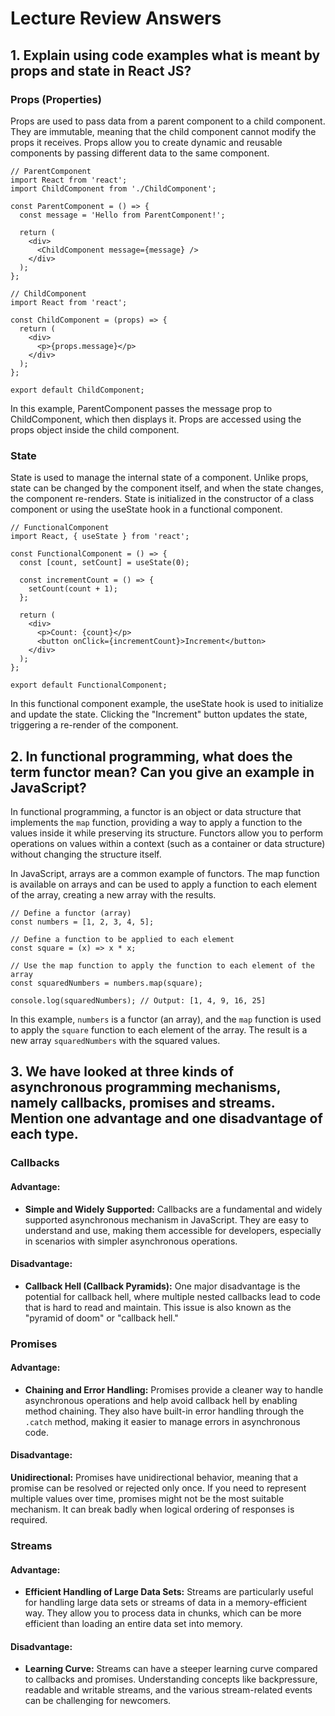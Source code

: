 # Lecture Review Answers

## 1. Explain using code examples what is meant by props and state in React JS?

### Props (Properties)

Props are used to pass data from a parent component to a child component. They are immutable, meaning that the child component cannot modify the props it receives. Props allow you to create dynamic and reusable components by passing different data to the same component.

```
// ParentComponent
import React from 'react';
import ChildComponent from './ChildComponent';

const ParentComponent = () => {
  const message = 'Hello from ParentComponent!';

  return (
    <div>
      <ChildComponent message={message} />
    </div>
  );
};

// ChildComponent
import React from 'react';

const ChildComponent = (props) => {
  return (
    <div>
      <p>{props.message}</p>
    </div>
  );
};

export default ChildComponent;
```

In this example, ParentComponent passes the message prop to ChildComponent, which then displays it. Props are accessed using the props object inside the child component.

### State

State is used to manage the internal state of a component. Unlike props, state can be changed by the component itself, and when the state changes, the component re-renders. State is initialized in the constructor of a class component or using the useState hook in a functional component.

```
// FunctionalComponent
import React, { useState } from 'react';

const FunctionalComponent = () => {
  const [count, setCount] = useState(0);

  const incrementCount = () => {
    setCount(count + 1);
  };

  return (
    <div>
      <p>Count: {count}</p>
      <button onClick={incrementCount}>Increment</button>
    </div>
  );
};

export default FunctionalComponent;
```

In this functional component example, the useState hook is used to initialize and update the state. Clicking the "Increment" button updates the state, triggering a re-render of the component.

## 2. In functional programming, what does the term functor mean? Can you give an example in JavaScript?

In functional programming, a functor is an object or data structure that implements the `map` function, providing a way to apply a function to the values inside it while preserving its structure. Functors allow you to perform operations on values within a context (such as a container or data structure) without changing the structure itself.

In JavaScript, arrays are a common example of functors. The map function is available on arrays and can be used to apply a function to each element of the array, creating a new array with the results.

```
// Define a functor (array)
const numbers = [1, 2, 3, 4, 5];

// Define a function to be applied to each element
const square = (x) => x * x;

// Use the map function to apply the function to each element of the array
const squaredNumbers = numbers.map(square);

console.log(squaredNumbers); // Output: [1, 4, 9, 16, 25]
```

In this example, `numbers` is a functor (an array), and the `map` function is used to apply the `square` function to each element of the array. The result is a new array `squaredNumbers` with the squared values.

## 3. We have looked at three kinds of asynchronous programming mechanisms, namely callbacks, promises and streams. Mention one advantage and one disadvantage of each type.

### Callbacks

#### Advantage:

- **Simple and Widely Supported:** Callbacks are a fundamental and widely supported asynchronous mechanism in JavaScript. They are easy to understand and use, making them accessible for developers, especially in scenarios with simpler asynchronous operations.

#### Disadvantage:

- **Callback Hell (Callback Pyramids):** One major disadvantage is the potential for callback hell, where multiple nested callbacks lead to code that is hard to read and maintain. This issue is also known as the "pyramid of doom" or "callback hell."

### Promises

#### Advantage:

- **Chaining and Error Handling:** Promises provide a cleaner way to handle asynchronous operations and help avoid callback hell by enabling method chaining. They also have built-in error handling through the `.catch` method, making it easier to manage errors in asynchronous code.

#### Disadvantage:

**Unidirectional:** Promises have unidirectional behavior, meaning that a promise can be resolved or rejected only once. If you need to represent multiple values over time, promises might not be the most suitable mechanism. It can break badly when logical ordering of responses is required.

### Streams

#### Advantage:

- **Efficient Handling of Large Data Sets:** Streams are particularly useful for handling large data sets or streams of data in a memory-efficient way. They allow you to process data in chunks, which can be more efficient than loading an entire data set into memory.

#### Disadvantage:

- **Learning Curve:** Streams can have a steeper learning curve compared to callbacks and promises. Understanding concepts like backpressure, readable and writable streams, and the various stream-related events can be challenging for newcomers.
